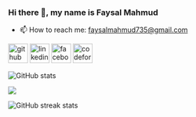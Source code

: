 ### Hi there 👋, my name is Faysal Mahmud

- 📫 How to reach me: faysalmahmud735@gmail.com 


[<img src='https://cdn.jsdelivr.net/npm/simple-icons@3.0.1/icons/github.svg' alt='github' height='40'>](https://github.com/Faysal598)  [<img src='https://cdn.jsdelivr.net/npm/simple-icons@3.0.1/icons/linkedin.svg' alt='linkedin' height='40'>](https://www.linkedin.com/in/https://www.linkedin.com/in/faysalmahmud//)  [<img src='https://cdn.jsdelivr.net/npm/simple-icons@3.0.1/icons/facebook.svg' alt='facebook' height='40'>](https://www.facebook.com/https://www.facebook.com/faysalmahmud1998)  [<img src='https://cdn.jsdelivr.net/npm/simple-icons@3.0.1/icons/codeforces.svg' alt='codeforces' height='40'>](https://codeforces.com/profile/FaysalMahmud)  

![GitHub stats](https://github-readme-stats.vercel.app/api?username=Faysal598&show_icons=true)  

![](https://raw.githubusercontent.com/Faysal598/cf-stats/main/output/light_card.svg)

![GitHub streak stats](https://streak-stats.demolab.com/?user=Faysal598)  

